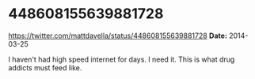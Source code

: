 # 448608155639881728
https://twitter.com/mattdavella/status/448608155639881728
**Date:** 2014-03-25

I haven't had high speed internet for days. I need it. This is what drug addicts must feed like.
